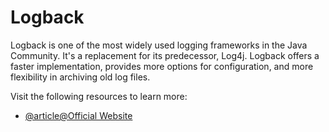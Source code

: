 # Logback

Logback is one of the most widely used logging frameworks in the Java Community. It's a replacement for its predecessor, Log4j. Logback offers a faster implementation, provides more options for configuration, and more flexibility in archiving old log files.

Visit the following resources to learn more:

- [@article@Official Website](https://logback.qos.ch/manual/configuration.html)
